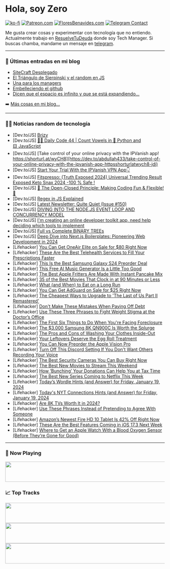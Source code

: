 # Hola, soy Zero

[![ko-fi](https://ko-fi.com/img/githubbutton_sm.svg)](https://ko-fi.com/J3J4N0LUK)
[![Patreon.com](https://img.shields.io/endpoint.svg?url=https%3A%2F%2Fshieldsio-patreon.vercel.app%2Fapi%3Fusername%3Dzerodragon%26type%3Dpatrons&style=for-the-badge)](https://patreon.com/zerodragon)
[![FloresBenavides.com](https://img.shields.io/website?down_message=oops&label=MiBlog&style=for-the-badge&up_message=online&url=https%3A%2F%2Ffloresbenavides.com)](https://floresbenavides.com)
[![Telegram Contact](https://img.shields.io/badge/escr%C3%ADbeme-ZeroDragon-%2326A5E4?style=for-the-badge&logo=telegram)](https://t.me/zerodragon)

Me gusta crear cosas y experimentar con tecnología que no entiendo.
Actualmente trabajo en [ResuelveTuDeuda](http://github.com/resuelve) donde soy Tech Manager.
Si buscas chamba, mandame un mensaje en [telegram](https://t.me/zerodragon).

---

### 📕 Últimas entradas en mi blog
<!-- BLOG-POST-LIST:START -->
- [SiteCraft Desplegado](https://floresbenavides.com/sitecraft-desplegado/)
- [El Triángulo de Sierpinski y el random en JS](https://floresbenavides.com/el-triangulo-de-sierpinski-y-el-random-en-js/)
- [Una para los managers](https://floresbenavides.com/una-para-los-managers/)
- [Embelleciendo el github](https://floresbenavides.com/embelleciendo-el-github/)
- [Dicen que el espacio es infinito y que se está expandiendo…](https://floresbenavides.com/dicen-que-el-espacio-es-infinito-y-que-se-esta-expandiendo/)
<!-- BLOG-POST-LIST:END -->

➡️ [Más cosas en mi blog...](https://floresbenavides.com)

---

### 👨‍💻 Noticias random de tecnología
<!-- TECH-POSTS:START -->
- [Dev.to/JS] [Brizy](https://dev.to/wsovn112/brizy-m32)
- [Dev.to/JS] [👨‍💻 Daily Code 44 | Count Vowels in 🐍 Python and 🟨 JavaScript](https://dev.to/gregor_schafroth/daily-code-44-count-vowels-in-python-and-javascript-1p0e)
- [Dev.to/JS] [Take control of your online privacy with the IPVanish app! https://shorturl.at/wyCH8](https://dev.to/abdullah433/take-control-of-your-online-privacy-with-the-ipvanish-app-httpsshorturlatwych8-jdi)
- [Dev.to/JS] [Start Your Trial With the IPVanish VPN App👇](https://dev.to/abdullah433/start-your-trial-with-the-ipvanish-vpn-app-2kpk)
- [Dev.to/JS] [Fitspresso: &lpar;Truth Exposed 2024&rpar; Universal Trending Result Exposed Keto Snax 2024 -100 % Safe !](https://dev.to/dawsonsmither/fitspresso-truth-exposed-2024-universal-trending-result-exposed-keto-snax-2024-100-safe--43ej)
- [Dev.to/JS] [🌟 The Open-Closed Principle: Making Coding Fun &amp; Flexible! 🎉](https://dev.to/mohitkadwe19/the-open-closed-principle-making-coding-fun-flexible-14mb)
- [Dev.to/JS] [Regex in JS Explained](https://dev.to/cebuka/regex-in-js-explained-ch7)
- [Dev.to/JS] [Latest Newsletter: Quite Quiet &lpar;Issue #150&rpar;](https://dev.to/mjgs/latest-newsletter-quite-quiet-issue-150-6hl)
- [Dev.to/JS] [DIVING INTO THE NODE.JS EVENT LOOP AND CONCURRENCY MODEL](https://dev.to/sudodeo/diving-into-the-nodejs-event-loop-and-concurrency-model-3d9h)
- [Dev.to/JS] [I&#39;m creating an online developer toolkit app, need help deciding which tools to implement](https://dev.to/felipebockmagagnin/im-creating-an-online-developer-toolkit-app-need-help-deciding-which-tools-to-implement-29p8)
- [Dev.to/JS] [Full vs Complete BiNARY TREEs](https://dev.to/rounit08/full-vs-complete-binary-trees-ka5)
- [Dev.to/JS] [Deep Dive into Next.js Boilerplates: Pioneering Web Development in 2024](https://dev.to/lexyerresta/deep-dive-into-nextjs-boilerplates-pioneering-web-development-in-2024-29nf)
- [Lifehacker] [You Can Get OneAir Elite on Sale for $80 Right Now](https://lifehacker.com/oneair-elite-sale)
- [Lifehacker] [These Are the Best Telehealth Services to Fill Your Prescriptions Faster](https://lifehacker.com/health/best-telehealth-services-to-get-prescriptions-remotely)
- [Lifehacker] [This Is the Best Samsung Galaxy S24 Preorder Deal](https://lifehacker.com/tech/the-best-samsung-galaxy-s24-preorder-deal)
- [Lifehacker] [This Free AI Music Generator Is a Little Too Good](https://lifehacker.com/tech/generate-free-ai-music-with-suno)
- [Lifehacker] [The Best Apple Fritters Are Made With Instant Pancake Mix](https://lifehacker.com/food-drink/the-easiest-apple-fritter-recipe)
- [Lifehacker] [35 of the Best Movies That Clock in at 90 Minutes or Less](https://lifehacker.com/entertainment/the-best-movies-under-90-minutes)
- [Lifehacker] [What &lpar;and When&rpar; to Eat on a Long Run](https://lifehacker.com/health/what-and-when-to-eat-on-a-long-run)
- [Lifehacker] [You Can Get AdGuard on Sale for $25 Right Now](https://lifehacker.com/adguard-sale)
- [Lifehacker] [The Cheapest Ways to Upgrade to &#39;The Last of Us Part II Remastered&#39;](https://lifehacker.com/entertainment/the-cheapest-ways-to-upgrade-to-the-last-of-us-ii-remastered)
- [Lifehacker] [Don&#39;t Make These Mistakes When Paying Off Debt](https://lifehacker.com/money/mistakes-to-avoid-when-paying-off-debt)
- [Lifehacker] [Use These Three Phrases to Fight Weight Stigma at the Doctor’s Office](https://lifehacker.com/health/how-to-fight-weight-stigma-at-doctors-office)
- [Lifehacker] [The First Six Things to Do When You&#39;re Facing Foreclosure](https://lifehacker.com/money/do-these-things-when-facing-foreclosure)
- [Lifehacker] [The $3,000 Samsung 8K QN900C Is Worth the Splurge](https://lifehacker.com/tech/samsung-8k-qn900c-review)
- [Lifehacker] [The Pros and Cons of Washing Your Clothes Inside-Out](https://lifehacker.com/home/the-pros-and-cons-of-washing-your-clothes-inside-out)
- [Lifehacker] [Your Leftovers Deserve the Egg Roll Treatment](https://lifehacker.com/food-drink/egg-roll-leftovers)
- [Lifehacker] [You Can Now Preorder the Apple Vision Pro](https://lifehacker.com/tech/you-can-now-preorder-the-apple-vision-pro)
- [Lifehacker] [Turn Off This Discord Setting If You Don&#39;t Want Others Recording Your Voice](https://lifehacker.com/tech/how-to-turn-off-discord-clips)
- [Lifehacker] [The Best Security Cameras You Can Buy Right Now](https://lifehacker.com/tech/the-best-security-cameras)
- [Lifehacker] [The Best New Movies to Stream This Weekend](https://lifehacker.com/entertainment/best-new-movies-stream-this-weekend)
- [Lifehacker] [How ‘Bunching’ Your Donations Can Help You at Tax Time](https://lifehacker.com/money/what-is-donation-bunching-in-taxes)
- [Lifehacker] [The Best New Series Coming to Netflix This Week](https://lifehacker.com/entertainment/best-new-series-coming-to-netflix-this-week)
- [Lifehacker] [Today’s Wordle Hints &lpar;and Answer&rpar; for Friday, January 19, 2024](https://lifehacker.com/entertainment/wordle-answer-today-january-19-2024)
- [Lifehacker] [Today&#39;s NYT Connections Hints &lpar;and Answer&rpar; for Friday, January 19, 2024](https://lifehacker.com/entertainment/nyt-connections-answer-today-january-19-2024)
- [Lifehacker] [Are 8K TVs Worth It in 2024?](https://lifehacker.com/tech/are-8k-tvs-worth-it-in-2024)
- [Lifehacker] [Use These Phrases Instead of Pretending to Agree With Someone](https://lifehacker.com/health/how-to-politely-disagree-with-someone)
- [Lifehacker] [Amazon’s Newest Fire HD 10 Tablet Is 42% Off Right Now](https://lifehacker.com/tech/amazon-fire-hd-10-tablet-lowest-price-ever)
- [Lifehacker] [These Are the Best Features Coming in iOS 17.3 Next Week](https://lifehacker.com/tech/best-features-coming-in-the-new-ios)
- [Lifehacker] [Where to Get an Apple Watch With a Blood Oxygen Sensor &lpar;Before They’re Gone for Good&rpar;](https://lifehacker.com/tech/apple-watch-series-9-ultra-2-with-a-blood-oxygen-sensor)<!-- TECH-POSTS:END -->

---

### 🎵 Now Playing
<a href="https://spotify-now-playing-dun.vercel.app/now-playing?open"><img src="https://spotify-now-playing-dun.vercel.app/now-playing" width="540" height="64"></a>

### 📈 Top Tracks
<a href="https://spotify-now-playing-dun.vercel.app/top-tracks?i=1&open"><img src="https://spotify-now-playing-dun.vercel.app/top-tracks?i=1" width="540" height="64"></a>
<a href="https://spotify-now-playing-dun.vercel.app/top-tracks?i=2&open"><img src="https://spotify-now-playing-dun.vercel.app/top-tracks?i=2" width="540" height="64"></a>
<a href="https://spotify-now-playing-dun.vercel.app/top-tracks?i=3&open"><img src="https://spotify-now-playing-dun.vercel.app/top-tracks?i=3" width="540" height="64"></a>
